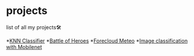 # projects
list of all my projects🛠

*[KNN Classifier](https://giacomoschiavo.github.io/projects/KNN-classifier/)
*[Battle of Heroes](https://giacomoschiavo.github.io/projects/battleofheroes/)
*[Forecloud Meteo](https://giacomoschiavo.github.io/projects/forecloudmeteo/)
*[Image classification with Mobilenet](https://giacomoschiavo.github.io/projects/image-classification-with-mobilenet/)
